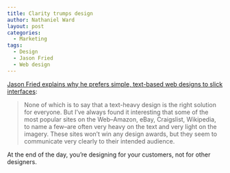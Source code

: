 ```yaml
---
title: Clarity trumps design
author: Nathaniel Ward
layout: post
categories:
  - Marketing
tags:
  - Design
  - Jason Fried
  - Web design
---
```

[Jason Fried explains why he prefers simple, text-based web designs to slick interfaces][1]:

> None of which is to say that a text-heavy design is the right solution for everyone. But I’ve always found it interesting that some of the most popular sites on the Web–Amazon, eBay, Craigslist, Wikipedia, to name a few–are often very heavy on the text and very light on the imagery. These sites won’t win any design awards, but they seem to communicate very clearly to their intended audience.

At the end of the day, you’re designing for your customers, not for other designers.

 [1]: http://www.inc.com/magazine/201404/jason-fried/do-not-overdesign-your-website.html